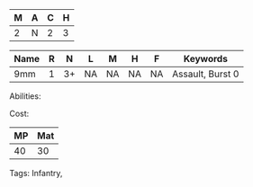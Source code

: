 
| M   | A   | C   | H   |
| --- | --- | --- | --- |
| 2   | N   | 2   | 3   |

| Name | R   | N   | L   | M   | H   | F   | Keywords         |
| ---- | --- | --- | --- | --- | --- | --- | ---------------- |
| 9mm  | 1   | 3+  | NA  | NA  | NA  | NA  | Assault, Burst 0 |

Abilities:



Cost:

| MP  | Mat |
| --- | --- |
| 40  | 30  |


Tags:
Infantry, 